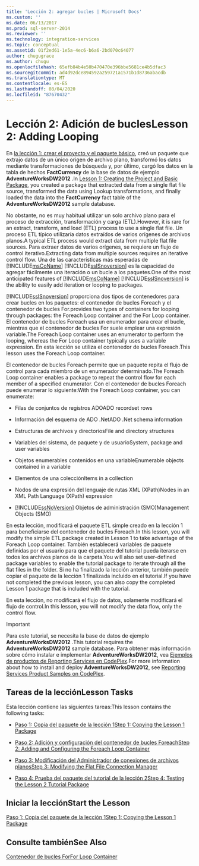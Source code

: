 ```yaml
---
title: 'Lección 2: agregar bucles | Microsoft Docs'
ms.custom: ''
ms.date: 06/13/2017
ms.prod: sql-server-2014
ms.reviewer: ''
ms.technology: integration-services
ms.topic: conceptual
ms.assetid: 01f2ed61-1e5a-4ec6-b6a6-2bd070c64077
author: chugugrace
ms.author: chugu
ms.openlocfilehash: 65efb84b4e50b470470e396bbe5681ce4b5dfac3
ms.sourcegitcommit: ad4d92dce894592a259721a1571b1d8736abacdb
ms.translationtype: MT
ms.contentlocale: es-ES
ms.lasthandoff: 08/04/2020
ms.locfileid: "87670432"
---
```

# <a name="lesson-2-adding-looping"></a><span data-ttu-id="57d37-102">Lección 2: Adición de bucles</span><span class="sxs-lookup"><span data-stu-id="57d37-102">Lesson 2: Adding Looping</span></span>
  <span data-ttu-id="57d37-103">En [la lección 1: crear el proyecto y el paquete básico](lesson-1-create-a-project-and-basic-package-with-ssis.md), creó un paquete que extrajo datos de un único origen de archivo plano, transformó los datos mediante transformaciones de búsqueda y, por último, cargó los datos en la tabla de hechos **FactCurrency** de la base de datos de ejemplo **AdventureWorksDW2012** .</span><span class="sxs-lookup"><span data-stu-id="57d37-103">In [Lesson 1: Creating the Project and Basic Package](lesson-1-create-a-project-and-basic-package-with-ssis.md), you created a package that extracted data from a single flat file source, transformed the data using Lookup transformations, and finally loaded the data into the **FactCurrency** fact table of the **AdventureWorksDW2012** sample database.</span></span>  
  
 <span data-ttu-id="57d37-104">No obstante, no es muy habitual utilizar un solo archivo plano para el proceso de extracción, transformación y carga (ETL).</span><span class="sxs-lookup"><span data-stu-id="57d37-104">However, it is rare for an extract, transform, and load (ETL) process to use a single flat file.</span></span> <span data-ttu-id="57d37-105">Un proceso ETL típico utilizaría datos extraídos de varios orígenes de archivos planos.</span><span class="sxs-lookup"><span data-stu-id="57d37-105">A typical ETL process would extract data from multiple flat file sources.</span></span> <span data-ttu-id="57d37-106">Para extraer datos de varios orígenes, se requiere un flujo de control iterativo.</span><span class="sxs-lookup"><span data-stu-id="57d37-106">Extracting data from multiple sources requires an iterative control flow.</span></span> <span data-ttu-id="57d37-107">Una de las características más esperadas de [!INCLUDE[msCoName](../includes/msconame-md.md)] [!INCLUDE[ssISnoversion](../includes/ssisnoversion-md.md)] es la capacidad de agregar fácilmente una iteración o un bucle a los paquetes.</span><span class="sxs-lookup"><span data-stu-id="57d37-107">One of the most anticipated features of [!INCLUDE[msCoName](../includes/msconame-md.md)] [!INCLUDE[ssISnoversion](../includes/ssisnoversion-md.md)] is the ability to easily add iteration or looping to packages.</span></span>  
  
 [!INCLUDE[ssISnoversion](../includes/ssisnoversion-md.md)] <span data-ttu-id="57d37-108">proporciona dos tipos de contenedores para crear bucles en los paquetes: el contenedor de bucles Foreach y el contenedor de bucles For.</span><span class="sxs-lookup"><span data-stu-id="57d37-108">provides two types of containers for looping through packages: the Foreach Loop container and the For Loop container.</span></span> <span data-ttu-id="57d37-109">El contenedor de bucles Foreach usa un enumerador para crear el bucle, mientras que el contenedor de bucles For suele emplear una expresión variable.</span><span class="sxs-lookup"><span data-stu-id="57d37-109">The Foreach Loop container uses an enumerator to perform the looping, whereas the For Loop container typically uses a variable expression.</span></span> <span data-ttu-id="57d37-110">En esta lección se utiliza el contenedor de bucles Foreach.</span><span class="sxs-lookup"><span data-stu-id="57d37-110">This lesson uses the Foreach Loop container.</span></span>  
  
 <span data-ttu-id="57d37-111">El contenedor de bucles Foreach permite que un paquete repita el flujo de control para cada miembro de un enumerador determinado.</span><span class="sxs-lookup"><span data-stu-id="57d37-111">The Foreach Loop container enables a package to repeat the control flow for each member of a specified enumerator.</span></span> <span data-ttu-id="57d37-112">Con el contenedor de bucles Foreach puede enumerar lo siguiente:</span><span class="sxs-lookup"><span data-stu-id="57d37-112">With the Foreach Loop container, you can enumerate:</span></span>  
  
-   <span data-ttu-id="57d37-113">Filas de conjuntos de registros ADO</span><span class="sxs-lookup"><span data-stu-id="57d37-113">ADO recordset rows</span></span>  
  
-   <span data-ttu-id="57d37-114">Información del esquema de ADO .Net</span><span class="sxs-lookup"><span data-stu-id="57d37-114">ADO .Net schema information</span></span>  
  
-   <span data-ttu-id="57d37-115">Estructuras de archivos y directorios</span><span class="sxs-lookup"><span data-stu-id="57d37-115">File and directory structures</span></span>  
  
-   <span data-ttu-id="57d37-116">Variables del sistema, de paquete y de usuario</span><span class="sxs-lookup"><span data-stu-id="57d37-116">System, package and user variables</span></span>  
  
-   <span data-ttu-id="57d37-117">Objetos enumerables contenidos en una variable</span><span class="sxs-lookup"><span data-stu-id="57d37-117">Enumerable objects contained in a variable</span></span>  
  
-   <span data-ttu-id="57d37-118">Elementos de una colección</span><span class="sxs-lookup"><span data-stu-id="57d37-118">Items in a collection</span></span>  
  
-   <span data-ttu-id="57d37-119">Nodos de una expresión del lenguaje de rutas XML (XPath)</span><span class="sxs-lookup"><span data-stu-id="57d37-119">Nodes in an XML Path Language (XPath) expression</span></span>  
  
-   [!INCLUDE[ssNoVersion](../includes/ssnoversion-md.md)] <span data-ttu-id="57d37-120">Objetos de administración (SMO)</span><span class="sxs-lookup"><span data-stu-id="57d37-120">Management Objects (SMO)</span></span>  
  
 <span data-ttu-id="57d37-121">En esta lección, modificará el paquete ETL simple creado en la lección 1 para beneficiarse del contenedor de bucles Foreach.</span><span class="sxs-lookup"><span data-stu-id="57d37-121">In this lesson, you will modify the simple ETL package created in Lesson 1 to take advantage of the Foreach Loop container.</span></span> <span data-ttu-id="57d37-122">También establecerá variables de paquete definidas por el usuario para que el paquete del tutorial pueda iterarse en todos los archivos planos de la carpeta.</span><span class="sxs-lookup"><span data-stu-id="57d37-122">You will also set user-defined package variables to enable the tutorial package to iterate through all the flat files in the folder.</span></span> <span data-ttu-id="57d37-123">Si no ha finalizado la lección anterior, también puede copiar el paquete de la lección 1 finalizada incluido en el tutorial.</span><span class="sxs-lookup"><span data-stu-id="57d37-123">If you have not completed the previous lesson, you can also copy the completed Lesson 1 package that is included with the tutorial.</span></span>  
  
 <span data-ttu-id="57d37-124">En esta lección, no modificará el flujo de datos, solamente modificará el flujo de control.</span><span class="sxs-lookup"><span data-stu-id="57d37-124">In this lesson, you will not modify the data flow, only the control flow.</span></span>  
  
> [!IMPORTANT]  
>  <span data-ttu-id="57d37-125">Para este tutorial, se necesita la base de datos de ejemplo **AdventureWorksDW2012** .</span><span class="sxs-lookup"><span data-stu-id="57d37-125">This tutorial requires the **AdventureWorksDW2012** sample database.</span></span> <span data-ttu-id="57d37-126">Para obtener más información sobre cómo instalar e implementar **AdventureWorksDW2012**, vea [Ejemplos de productos de Reporting Services en CodePlex](https://go.microsoft.com/fwlink/p/?LinkID=526910).</span><span class="sxs-lookup"><span data-stu-id="57d37-126">For more information about how to install and deploy **AdventureWorksDW2012**, see [Reporting Services Product Samples on CodePlex](https://go.microsoft.com/fwlink/p/?LinkID=526910).</span></span>  
  
## <a name="lesson-tasks"></a><span data-ttu-id="57d37-127">Tareas de la lección</span><span class="sxs-lookup"><span data-stu-id="57d37-127">Lesson Tasks</span></span>  
 <span data-ttu-id="57d37-128">Esta lección contiene las siguientes tareas:</span><span class="sxs-lookup"><span data-stu-id="57d37-128">This lesson contains the following tasks:</span></span>  
  
-   [<span data-ttu-id="57d37-129">Paso 1: Copia del paquete de la lección 1</span><span class="sxs-lookup"><span data-stu-id="57d37-129">Step 1: Copying the Lesson 1 Package</span></span>](lesson-2-1-copying-the-lesson-1-package.md)  
  
-   [<span data-ttu-id="57d37-130">Paso 2: Adición y configuración del contenedor de bucles Foreach</span><span class="sxs-lookup"><span data-stu-id="57d37-130">Step 2: Adding and Configuring the Foreach Loop Container</span></span>](lesson-2-2-adding-and-configuring-the-foreach-loop-container.md)  
  
-   [<span data-ttu-id="57d37-131">Paso 3: Modificación del Administrador de conexiones de archivos planos</span><span class="sxs-lookup"><span data-stu-id="57d37-131">Step 3: Modifying the Flat File Connection Manager</span></span>](lesson-2-3-modifying-the-flat-file-connection-manager.md)  
  
-   [<span data-ttu-id="57d37-132">Paso 4: Prueba del paquete del tutorial de la lección 2</span><span class="sxs-lookup"><span data-stu-id="57d37-132">Step 4: Testing the Lesson 2 Tutorial Package</span></span>](lesson-2-4-testing-the-lesson-2-tutorial-package.md)  
  
## <a name="start-the-lesson"></a><span data-ttu-id="57d37-133">Iniciar la lección</span><span class="sxs-lookup"><span data-stu-id="57d37-133">Start the Lesson</span></span>  
 [<span data-ttu-id="57d37-134">Paso 1: Copia del paquete de la lección 1</span><span class="sxs-lookup"><span data-stu-id="57d37-134">Step 1: Copying the Lesson 1 Package</span></span>](lesson-2-1-copying-the-lesson-1-package.md)  
  
## <a name="see-also"></a><span data-ttu-id="57d37-135">Consulte también</span><span class="sxs-lookup"><span data-stu-id="57d37-135">See Also</span></span>  
 [<span data-ttu-id="57d37-136">Contenedor de bucles For</span><span class="sxs-lookup"><span data-stu-id="57d37-136">For Loop Container</span></span>](control-flow/for-loop-container.md)  
  
  
